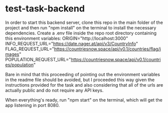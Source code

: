 ﻿# test-task-backend

In order to start this backend server, clone this repo in the main folder of the project and then run "npm install" on the terminal to install the necessary dependencies. Create a .env file inside the repo root directory containing this environment variables:
ORIGIN="http://localhost:3000"
INFO_REQUEST_URL="https://date.nager.at/api/v3/CountryInfo"
FLAG_REQUEST_URL="https://countriesnow.space/api/v0.1/countries/flag/images"
POPULATION_REQUEST_URL="https://countriesnow.space/api/v0.1/countries/population"

Bare in mind that this proceeding of pointing out the environment variables in the readme file should be avoided, but I proceeded this way given the instructions provided for the task and also considering that all of the urls are actually public and do not require any API keys.

When everything's ready, run "npm start" on the terminal, which will get the app listening in port 8080.

